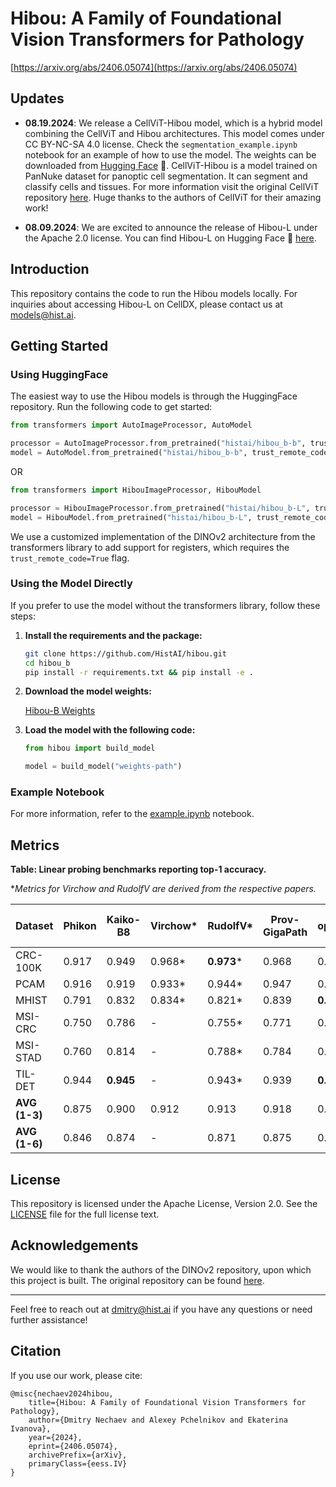 
# Hibou: A Family of Foundational Vision Transformers for Pathology

[https://arxiv.org/abs/2406.05074](https://arxiv.org/abs/2406.05074)

## Updates

* **08.19.2024**: We release a CellViT-Hibou model, which is a hybrid model combining the CellViT and Hibou architectures. This model comes under CC BY-NC-SA 4.0 license. Check the `segmentation_example.ipynb` notebook for an example of how to use the model. The weights can be downloaded from [Hugging Face](https://huggingface.co/histai/cellvit-hibou-l) 🤗.
CellViT-Hibou is a model trained on PanNuke dataset for panoptic cell segmentation. It can segment and classify cells and tissues. For more information visit the original CellViT repository [here](https://github.com/TIO-IKIM/CellViT). Huge thanks to the authors of CellViT for their amazing work!

* **08.09.2024**: We are excited to announce the release of Hibou-L under the Apache 2.0 license. You can find Hibou-L on Hugging Face 🤗 [here](https://huggingface.co/histai/hibou-L).

## Introduction

This repository contains the code to run the Hibou models locally. For inquiries about accessing Hibou-L on CellDX, please contact us at [models@hist.ai](mailto:models@hist.ai).

## Getting Started

### Using HuggingFace

The easiest way to use the Hibou models is through the HuggingFace repository. Run the following code to get started:

```python
from transformers import AutoImageProcessor, AutoModel

processor = AutoImageProcessor.from_pretrained("histai/hibou_b-b", trust_remote_code=True)
model = AutoModel.from_pretrained("histai/hibou_b-b", trust_remote_code=True)
```

OR

```python
from transformers import HibouImageProcessor, HibouModel

processor = HibouImageProcessor.from_pretrained("histai/hibou_b-L", trust_remote_code=True)
model = HibouModel.from_pretrained("histai/hibou_b-L", trust_remote_code=True)
```

We use a customized implementation of the DINOv2 architecture from the transformers library to add support for registers, which requires the `trust_remote_code=True` flag.

### Using the Model Directly

If you prefer to use the model without the transformers library, follow these steps:

1. **Install the requirements and the package:**

    ```bash
    git clone https://github.com/HistAI/hibou.git
    cd hibou_b
    pip install -r requirements.txt && pip install -e .
    ```

2. **Download the model weights:**

    [Hibou-B Weights](https://drive.google.com/file/d/12ICd_-yJWMYYo5OskMmc9SHJAQivAtS7/view?usp=sharing)

3. **Load the model with the following code:**

    ```python
    from hibou import build_model

    model = build_model("weights-path")
    ```

### Example Notebook

For more information, refer to the [example.ipynb](example.ipynb) notebook.

## Metrics
**Table: Linear probing benchmarks reporting top-1 accuracy.**

**Metrics for Virchow and RudolfV are derived from the respective papers.*

| Dataset   | Phikon | Kaiko-B8 | Virchow* | RudolfV* | Prov-GigaPath | H-optimus-0 | Hibou-B | Hibou-L |
|-----------|--------|----------|----------|----------|---------------|-------------|---------|---------|
| CRC-100K  | 0.917  | 0.949    | 0.968*   | **0.973*** | 0.968         | 0.970       | 0.955   | 0.966   |
| PCAM      | 0.916  | 0.919    | 0.933*   | 0.944*   | 0.947         | 0.942       | 0.946   | **0.953** |
| MHIST     | 0.791  | 0.832    | 0.834*   | 0.821*   | 0.839         | **0.861**   | 0.812   | 0.858   |
| MSI-CRC   | 0.750  | 0.786    | -        | 0.755*   | 0.771         | 0.767       | 0.779   | **0.793** |
| MSI-STAD  | 0.760  | 0.814    | -        | 0.788*   | 0.784         | 0.797       | 0.797   | **0.829** |
| TIL-DET   | 0.944  | **0.945** | -        | 0.943*   | 0.939         | **0.948**   | 0.942   | 0.942   |
| **AVG (1-3)** | 0.875  | 0.900    | 0.912    | 0.913    | 0.918         | 0.924       | 0.904   | **0.926** |
| **AVG (1-6)** | 0.846  | 0.874    | -        | 0.871    | 0.875         | 0.881       | 0.872   | **0.890** |



## License

This repository is licensed under the Apache License, Version 2.0. See the [LICENSE](LICENSE) file for the full license text.

## Acknowledgements

We would like to thank the authors of the DINOv2 repository, upon which this project is built. The original repository can be found [here](https://github.com/facebookresearch/dinov2).

---

Feel free to reach out at [dmitry@hist.ai](mailto:dmitry@hist.ai) if you have any questions or need further assistance!

## Citation

If you use our work, please cite:

```
@misc{nechaev2024hibou,
    title={Hibou: A Family of Foundational Vision Transformers for Pathology},
    author={Dmitry Nechaev and Alexey Pchelnikov and Ekaterina Ivanova},
    year={2024},
    eprint={2406.05074},
    archivePrefix={arXiv},
    primaryClass={eess.IV}
}
```
